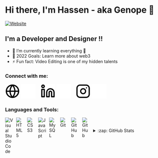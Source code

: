 # Hi there, I'm Hassen - aka Genope 👋 


[![Website](https://img.shields.io/website?label=hassenmabrouk.me&style=for-the-badge&url=https%3A%2F%2Fhassenmabrouk.me)](https://hassenmabrouk.me)

## I'm a Developer and Designer !!

- 🌱 I’m currently learning everything 🤣
- 🥅 2022 Goals: Learn more about web3
- ⚡ Fun fact: Video Editing is one of my hidden talents

### Connect with me:

[![website](./globe-light.svg)](https://hassenmabrouk.me#gh-light-mode-only)
[![website](./globe-dark.svg)](https://hassenmabrouk.me#gh-dark-mode-only)
&nbsp;&nbsp;
[![website](./linkedin-light.svg)](https://linkedin.com/in/hassen-mabrouk-9152771b6/#gh-light-mode-only)
[![website](./linkedin-dark.svg)](https://linkedin.com/in/hassen-mabrouk-9152771b6/#gh-dark-mode-only)
&nbsp;&nbsp;
[![website](./instagram-light.svg)](https://instagram.com/hassen__mabrouk/#gh-light-mode-only)
[![website](./instagram-dark.svg)](https://instagram.com/hassen__mabrouk/gh-dark-mode-only)

### Languages and Tools:

<img align="left" alt="Visual Studio Code" width="26px" src="https://cdn.jsdelivr.net/gh/devicons/devicon/icons/vscode/vscode-original.svg" style="padding-right:10px;"/>
<img align="left" alt="HTML5" width="26px" src="https://cdn.jsdelivr.net/gh/devicons/devicon/icons/html5/html5-original.svg" style="padding-right:10px;" />
<img align="left" alt="CSS3" width="26px" src="https://cdn.jsdelivr.net/gh/devicons/devicon/icons/css3/css3-original.svg" style="padding-right:10px;" />
<img align="left" alt="JavaScript" width="26px" src="https://cdn.jsdelivr.net/gh/devicons/devicon/icons/javascript/javascript-original.svg" style="padding-right:10px;" />
<img align="left" alt="MySQL" width="26px" src="https://cdn.jsdelivr.net/gh/devicons/devicon/icons/mysql/mysql-original.svg" style="padding-right:10px;" />
<img align="left" alt="Git" width="26px" src="https://cdn.jsdelivr.net/gh/devicons/devicon/icons/git/git-original.svg" style="padding-right:10px;" />
<img align="left" alt="GitHub" width="26px" src="https://user-images.githubusercontent.com/3369400/139447912-e0f43f33-6d9f-45f8-be46-2df5bbc91289.png" style="padding-right:10px;" />
<img align="left" alt="GitHub" width="26px" src="https://user-images.githubusercontent.com/3369400/139448065-39a229ba-4b06-434b-bc67-616e2ed80c8f.png" style="padding-right:10px;" />
<br />
<br />

<details>
  <summary>:zap: GitHub Stats</summary>

  <img align="left" alt="Genope's GitHub Stats" src="https://github-readme-stats.vercel.app/api?username=genope&show_icons=true&hide_border=false&title_color=ff652f&icon_color=FFE400&bg_color=09131B&text_color=ffffff&border_color=0c1a25" />

</details>

[website]: https://www.hassenmabrouk.me
[instagram]: https://www.instagram.com/hassen__mabrouk/
[linkedin]: https://www.linkedin.com/in/hassen-mabrouk-9152771b6/
